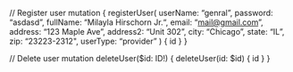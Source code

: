 // Register user
mutation {
  registerUser(
    userName: “genral”,
    password: “asdasd”,
    fullName: “Milayla Hirschorn Jr.“,
    email: “mail@gmail.com”,
    address: “123 Maple Ave”,
    address2: “Unit 302”,
    city: “Chicago”,
    state: “IL”,
    zip: “23223-2312",
    userType: “provider”
  )
 {
    id
  }
}

// Delete user
mutation deleteUser($id: ID!) {
  deleteUser(id: $id) {
    id
  }
}
